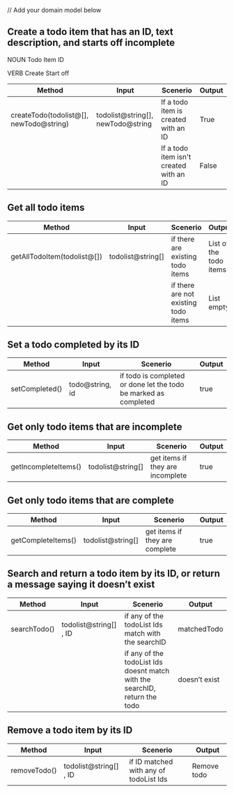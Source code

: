 // Add your domain model below
## Create a todo item that has an ID, text description, and starts off incomplete

NOUN 
Todo Item 
ID

VERB
Create
Start off

| Method | Input | Scenerio | Output|
| -------| ------| ---------|-------|
|createTodo(todolist@[], newTodo@string)|todolist@string[], newTodo@string| If a todo item is created with an ID| True|
||| If a todo item isn't created with an ID| False


##  Get all todo items

| Method | Input | Scenerio | Output|
| -------| ------| ---------|-------|
| getAllTodoItem(todolist@[])| todolist@string[] | if there are existing todo items | List of the todo items|
||| if there are not existing todo items | List empty


## Set a todo completed by its ID

| Method | Input | Scenerio | Output|
| -------| ------| ---------|-------|
| setCompleted()| todo@string, id| if todo is completed or done let the todo be marked as completed| true


## Get only todo items that are incomplete

| Method | Input | Scenerio | Output|
| -------| ------| ---------|-------|
| getIncompleteItems()| todolist@string[] | get items if they are incomplete | true


## Get only todo items that are complete

| Method | Input | Scenerio | Output|
| -------| ------| ---------|-------|
| getCompleteItems()| todolist@string[] | get items if they are complete | true



## Search and return a todo item by its ID, or return a message saying it doesn’t exist

| Method | Input | Scenerio | Output|
| -------| ------| ---------|-------|
| searchTodo()| todolist@string[] , ID | if any of the todoList Ids match with the searchID| matchedTodo |
|||  if any of the todoList Ids doesnt match with the searchID, return the todo | doesn’t exist|



## Remove a todo item by its ID

| Method | Input | Scenerio | Output|
| -------| ------| ---------|-------|
| removeTodo()| todolist@string[] , ID | if ID matched with any of todoList Ids| Remove todo|
